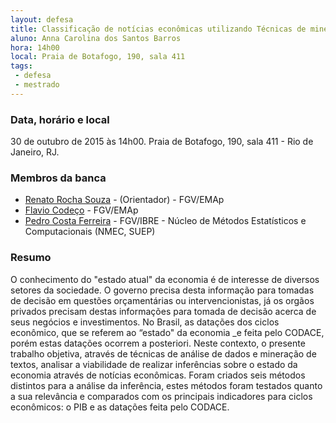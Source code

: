 ```yaml
---
layout: defesa
title: Classificação de notícias econômicas utilizando Técnicas de mineração de textos
aluno: Anna Carolina dos Santos Barros
hora: 14h00
local: Praia de Botafogo, 190, sala 411
tags:
 - defesa
 - mestrado
---
```


### Data, horário e local

30 de outubro de 2015 às 14h00. Praia de Botafogo, 190, sala 411 - Rio
de Janeiro, RJ.
 
### Membros da banca

- [Renato Rocha Souza](/people/renato.souza.html) - (Orientador) -
  FGV/EMAp
- [Flavio Codeço](/people/flavio.coelho.html) - FGV/EMAp
- [Pedro Costa Ferreira](http://lattes.cnpq.br/2228133411590933) -
  FGV/IBRE - Núcleo de Métodos Estatísticos e Computacionais (NMEC,
  SUEP)

### Resumo

O conhecimento do "estado atual" da economia é de interesse de
diversos setores da sociedade. O governo precisa desta informação para
tomadas de decisão em questões orçamentárias ou intervencionistas, já
os orgãos privados precisam destas informações para tomada de decisão
acerca de seus negócios e investimentos. No Brasil, as datações dos
ciclos econômico, que se referem ao “estado" da economia _e feita pelo
CODACE, porém estas datações ocorrem a posteriori. Neste contexto, o
presente trabalho objetiva, através de técnicas de análise de dados e
mineração de textos, analisar a viabilidade de realizar inferências
sobre o estado da economia através de notícias econômicas. Foram
criados seis métodos distintos para a análise da inferência, estes
métodos foram testados quanto a sua relevância e comparados com os
principais indicadores para ciclos econômicos: o PIB e as datações
feita pelo CODACE.
